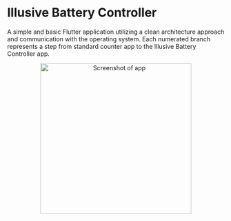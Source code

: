# Illusive Battery Controller

A simple and basic Flutter application utilizing a clean architecture approach and communication with the operating system.
Each numerated branch represents a step from standard counter app to the Illusive Battery Controller app.

<p align="center">
  <img src="https://i.ibb.co/S3xBx4d/Screen-Shot-2021-12-01-at-12-42-52.png" width="350" alt="Screenshot of app">
</p>
